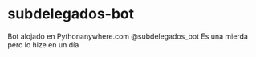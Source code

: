 # subdelegados-bot

Bot alojado en Pythonanywhere.com 
@subdelegados_bot
Es una mierda pero lo hize en un día

